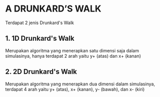 # A DRUNKARD’S WALK
Terdapat 2 jenis Drunkard's Walk

## 1. 1D Drunkard's Walk
Merupakan algoritma yang menerapkan satu dimensi saja dalam simulasinya, hanya terdapat 2 arah yaitu y+ (atas) dan x+ (kanan)

## 2. 2D Drunkard's Walk
Merupakan algoritma yang menerapkan dua dimensi dalam simulasinya, terdapat 4 arah yaitu y+ (atas), x+ (kanan), y- (bawah), dan x- (kiri)
